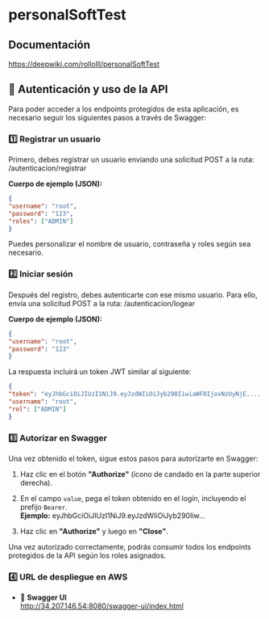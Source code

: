 # personalSoftTest

## Documentación
https://deepwiki.com/rollolll/personalSoftTest

## 🔐 Autenticación y uso de la API
Para poder acceder a los endpoints protegidos de esta aplicación, es necesario seguir los siguientes pasos a través de Swagger:

### 1️⃣ Registrar un usuario
Primero, debes registrar un usuario enviando una solicitud POST a la ruta:
/autenticacion/registrar

**Cuerpo de ejemplo (JSON):**

```json
{
"username": "root",
"password": "123",
"roles": ["ADMIN"]
}
```
Puedes personalizar el nombre de usuario, contraseña y roles según sea necesario.

### 2️⃣ Iniciar sesión

Después del registro, debes autenticarte con ese mismo usuario. Para ello, envía una solicitud POST a la ruta:
/autenticacion/logear

**Cuerpo de ejemplo (JSON):**
```json
{
"username": "root",
"password": "123"
}
```

La respuesta incluirá un token JWT similar al siguiente:

```json
{
"token": "eyJhbGciOiJIUzI1NiJ9.eyJzdWIiOiJyb290IiwiaWF0IjoxNzUyNjE.....",
"username": "root",
"rol": ["ADMIN"]
}
```


### 3️⃣ Autorizar en Swagger

Una vez obtenido el token, sigue estos pasos para autorizarte en Swagger:

1. Haz clic en el botón **"Authorize"** (ícono de candado en la parte superior derecha).
2. En el campo `value`, pega el token obtenido en el login, incluyendo el prefijo `Bearer`.  
   **Ejemplo:**
eyJhbGciOiJIUzI1NiJ9.eyJzdWIiOiJyb290Iiw...

3. Haz clic en **"Authorize"** y luego en **"Close"**.

Una vez autorizado correctamente, podrás consumir todos los endpoints protegidos de la API según los roles asignados.

### 4️⃣ URL de despliegue en AWS

- 🔗 **Swagger UI**  
  http://34.207.146.54:8080/swagger-ui/index.html